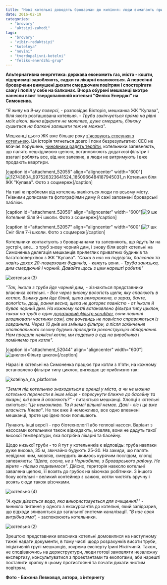```yaml
---
title: "Нові котельні доводять броварчан до кипіння: люди вимагають припинити \"травлю\" їдким димом"
date: 2016-02-19
categories: 
  - "brovary"
  - "aktsiyi-zahodi"
tags: 
  - "brovary"
  - "vibir-redaktsiyi"
  - "kotelnya"
  - "novini"
  - "tverdopalivni-kotelni"
  - "feliks-enerdzhi-grup"
---
```


**Альтернативна енергетика: держава економить газ, місто - кошти, підприємці заробляють, садки та лікарні опалюються. А пересічні броварчани вимушені дихати смердючим повітрям і спостерігати сажу і попіл у себе на балконах. Вчора обурені мешканці вкотре нанесли візит твердопаливній котельні "Фелікс Енерджі" на Симоненка.**

_"Я живу на 9-му поверсі_, - розповідає Вікторія, мешканка ЖК "Купава", біля якого розташована котельня. - _Труба закінчується прямо на рівні моїх вікон: вікна відкрити не можливо, дуже смердить, білизну сушитися на балконі залишити теж не можна"._

Мешканці цього ЖК вже більше року [з'ясовують стосунки з котельнею](https://mpz.brovary.org/brovarchani-napisali-skargu-na-smorid-vid-kotelni-shho-z-tsogo-viyshlo/). Ця історія тягнеться довго і поки безрезультатно: СЕС не вбачає порушень, [чиновники радять терпіти](https://mpz.brovary.org/tverdopalivni-kotelni-u-brovarah-meshkantsi-skarzhatsya-chinovniki-bachat-perspektivu/), котельники запевняють, що палять нешкідливою щепою, встановлюють додаткові фільтри і взагалі роблять все, від них залежне, а люди не витримують і вже продають квартири.

\[caption id="attachment\_52055" align="aligncenter" width="600"\]![12743604_997526323641524_1850966484187945031_n](https://mpz.brovary.org/wp-content/uploads/2016/02/12743604_997526323641524_1850966484187945031_n.jpg) Котельня біля ЖК "Купава". Фото з соцмереж\[/caption\]

На такі ж проблеми від котелень жаліються люди по всьому місту. Гнівними дописами та фотографіями диму й сажі заповнені броварські пабліки.

\[caption id="attachment\_52056" align="aligncenter" width="600"\]![9 шк](https://mpz.brovary.org/wp-content/uploads/2016/02/9-shk.jpg) Котельня біля 9-ї школи. Фото з соцмереж\[/caption\]

\[caption id="attachment\_52057" align="aligncenter" width="600"\]![7 шк](https://mpz.brovary.org/wp-content/uploads/2016/02/7-shk.jpg) Сніг біля 7-ї школи. Фото з соцмереж\[/caption\]

Котельники контактують з броварчанами та запевняють, що йдуть їм на зустріч, але... з труб знову чорний дим, і знову біля воріт котельні на Симоненка делегація мешканців прилеглих приватних будинків та багатоповерхівок з ЖК "Купава". _"Сажа в нас на подвір'ях, балконах та навіть дахах 20-поверхових будинків,_ - кажуть вони. - _Труба занизька, дим смердючий і чорний. Давайте щось з цим нарешті робити!"_

![котельня (3)](https://mpz.brovary.org/wp-content/uploads/2016/02/kotelnya-3-1.jpg)

_"Так, інколи з труби йде чорний дим,_ - зізнаються представники власника котельні. - _Все через високу вологість щепи, яку спалюють в котлах. Взимку дим йде білий, щепа виморожена, а зараз, бачте, вологість, дощі, рання весна, щепа не догоряє повністю - от інколи й буває чорний дим. На кожному котлі встановлено фільтри типу циклон, також на трубі є один [додатковий фільтр scrubber](https://mpz.brovary.org/u-tverdopalyvnij-kotelni-na-symonenka-vstanovleno-dodatkovyj-filtr-dlya-ochyshhennya-povitrya/), вони повинні вловлювати частинки сажі, але вочевидь не повністю справляються із завданням. Через 10 днів ми змінимо фільтри, а після закінчення опалювального сезону будемо проводити реконструкцію обладнання. Нам продали неякісні котли, ми подаємо в суд на виробника і поміняємо три котли"._

\[caption id="attachment\_52044" align="aligncenter" width="600"\]![циклон](https://mpz.brovary.org/wp-content/uploads/2016/02/myon-tsyk-fyl.jpg) Фільтр циклон\[/caption\]

Наразі в котельні на Симоненка працює три котли з п'яти, на кожному встановлено фільтри типу циклон, виглядає це приблизно так:

![kotelnya_na_platforme](https://mpz.brovary.org/wp-content/uploads/2016/02/kotelnya_na_platforme.jpg)

_"Земля під котельнею знаходиться в оренді у міста, а чи не можна котельню перенести в інше місце - пересунути ближче до басейну та лікарні, які вони й опалюють?"_ - питаються мешканці. Хлопці з котельні сміються: _"Це неможливо. Та й землі вільної немає. Далі - ліс і це вже власність Києва"_. Не так вже й неможливо, все одно впевнені мешканці, проте цю ідею поки полишають.

Лунають інші версії - про біотехнології або теплові насоси. Варіант з насосами котельники також відкидають, мовляв, вони не дадуть такої високої температури, яка потрібна лікарні та басейну.

Щодо низької труби - то й тут у котельників є відповідь: труба навпаки дуже висока, 35 м, звичайно будують 25-30. На закиди, що палять невідомо чим, мовляв, смердить якимось курячим послідом, хлопці запевняють: _"Щепа, сосна, не з Чорнобилю, з Броварського району. Не вірите - підемо подивимося"._ Дійсно, територія навколо котельні завалена щепою, її возять до грубок на візочках робітники. З іншого боку котельні - великий контейнер з сажою, котли чистять вручну і возять сюди також візочками.

![котельня (4)](https://mpz.brovary.org/wp-content/uploads/2016/02/kotelnya-4-1.jpg)

_"А куди дівається вода, яка використовується для очищення?"_ - виникло питання у одного з екскурсантів до котельні, який запідозрив, що відходи зливаються до загальної системи каналізації. _"В нас своя вигрібна яма",_ - заспокоюють котельники.

![котельня (2)](https://mpz.brovary.org/wp-content/uploads/2016/02/kotelnya-2-1.jpg)

Зрештою представники власника котельні домовилися на наступному тижні надати документи, в тому числі щодо розрахунків висоти труби, ініціативній групі мешканців, зокрема експерту Ірині Нікітчиній. Також, не сподіваючись на держструктури, люди готові замовляти незалежну експертизу, консультуватися з проектантами та екологами, аби нарешті поставити крапку в цьому протистоянні та почати дихати чистим повітрям.

**Фото - Бажена Левковця, автора, з інтернету**
